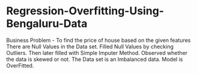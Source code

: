 # Regression-Overfitting-Using-Bengaluru-Data

Business Problem - To find the price of house based on the given features 
There are Null Values in the Data set.
Filled Null Values by checking Outliers. Then later filled with Simple Imputer Method.
Observed whether the data is skewed or not.
The Data set is an Imbalanced data. Model is OverFitted.
